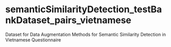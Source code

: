 # semanticSimilarityDetection_testBankDataset_pairs_vietnamese
Dataset for Data Augmentation Methods for Semantic Similarity Detection in Vietnamese Questionnaire 
